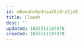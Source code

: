 ```yaml
---
id: m8wmahc6p4niw26j4ry2je9
title: Clouds
desc: ''
updated: 1655511107878
created: 1655511107878
---
```


